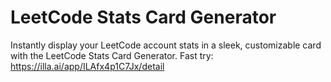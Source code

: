 # LeetCode Stats Card Generator
Instantly display your LeetCode account stats in a sleek, customizable card with the LeetCode Stats Card Generator.
Fast try: https://illa.ai/app/ILAfx4p1C7Jx/detail
